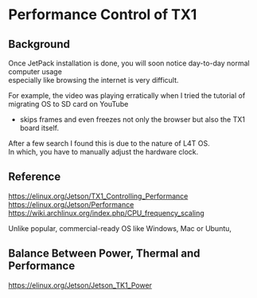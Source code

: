 # Performance Control of TX1

## Background
Once JetPack installation is done, you will soon notice day-to-day normal computer usage  
especially like browsing the internet is very difficult. 

For example, the video was playing erratically when I tried the tutorial of migrating OS to SD card on YouTube  
- skips frames and even freezes not only the browser but also the TX1 board itself.

After a few search I found this is due to the nature of L4T OS.  
In which, you have to manually adjust the hardware clock.

## Reference

https://elinux.org/Jetson/TX1_Controlling_Performance
https://elinux.org/Jetson/Performance
https://wiki.archlinux.org/index.php/CPU_frequency_scaling

Unlike popular, commercial-ready OS like Windows, Mac or Ubuntu, 

## 

## Balance Between Power, Thermal and Performance
https://elinux.org/Jetson/Jetson_TK1_Power
